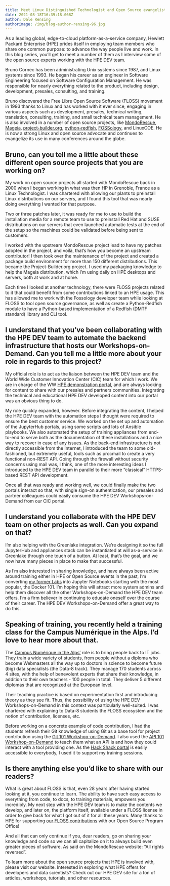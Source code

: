 ```yaml
---
title: Meet Linux Distinguished Technologist and Open Source evangelist, Bruno Cornec
date: 2021-08-18T16:39:18.068Z
author: Dale Rensing
authorimage: /img/blog-author-rensing-96.jpg
---
```

As a leading global, edge-to-cloud platform-as-a-service company, Hewlett Packard Enterprise (HPE) prides itself in employing team members who share one common purpose: to advance the way people live and work. In this blog series, you’ll get to meet a number of them as I interview some of the open source experts working with the HPE DEV team.



Bruno Cornec has been administrating Unix systems since 1987, and Linux systems since 1993. He began his career as an engineer in Software Engineering focused on Software Configuration Management. He was responsible for nearly everything related to the product, including design, development, presales, consulting, and training.



Bruno discovered the Free Libre Open Source Software (FLOSS) movement in 1993 thanks to Linux and has worked with it ever since, engaging in various aspects such as development, presales, technical writing, translation, consulting, training, and small technical team management. He is also involved in a number of open source projects, like [MondoRescue](http://www.mondorescue.org/), [Mageia](http://www.mageia.org/), [project-builder.org](http://www.project-builder.org/), [python-redfish](https://opendev.org/x/python-redfish/), [FOSSology](http://ww.fossology.org/), and LinuxCOE. He is now a strong Linux and open source advocate and continues to evangelize its use in many conferences around the globe.

## Bruno, can you tell me a little about these different open source projects that you are working on? ##
My work on open source projects all started with MondoRescue back in 2000 when I began working in what was then HP in Grenoble, France as a Linux Technologist. I was chartered with allowing our plants to preinstall Linux distributions on our servers, and I found this tool that was nearly doing everything I wanted for that purpose. 



Two or three patches later, it was ready for me to use to build the installation media for a remote team to use to preinstall Red Hat and SUSE distributions on our servers that even launched automatic tests at the end of the setup so the machines could be validated before being sent to customers.



I worked with the upstream MondoRescue project lead to have my patches adopted in the project, and voilà, that’s how you become an upstream contributor! I then took over the maintenance of the project and created a package build environment for more than 150 different distributions. This became the Project-Builder.org project. I used my packaging knowledge to help the Mageia distribution, which I’m using daily on HPE desktops and servers, both at work and at home. 



Each time I looked at another technology, there were FLOSS projects related to it that could benefit from some contributions linked to an HPE usage. This has allowed me to work with the Fossology developer team while looking at FLOSS to tool open source governance, as well as create a Python-Redfish module to have a Python-based implementation of a Redfish (DMTF standard) library and CLI tool.

## I understand that you’ve been collaborating with the HPE DEV team to automate the backend infrastructure that hosts our Workshops-on-Demand. Can you tell me a little more about your role in regards to this project? ##
My official role is to act as the liaison between the HPE DEV team and the World Wide Customer Innovation Center (CIC) team for which I work. We are in charge of the WW [HPE demonstration portal](https://hpedemoportal.ext.hpe.com/), and are always looking for content to share with our presales and partners communities. Integrating the technical and educational HPE DEV developed content into our portal was an obvious thing to do. 



My role quickly expanded, however. Before integrating the content, I helped the HPE DEV team with the automation steps I thought were required to ensure the best customer service. We worked on the set up and automation  of the JupyterHub portals, using some scripts and lots of Ansible playbooks. We also automated the setup of training appliances from end-to-end to serve both as the documentation of these installations and a nice way to recover in case of any issues. As the back-end infrastructure is not directly accessible from the Internet, I introduced the team to some old-fashioned, but extremely useful, tools such as procmail to create a very functional non-REST API. Going through the firewall without security concerns using mail was, I think, one of the more interesting ideas I introduced to the HPE DEV team in parallel to their more “classical” HTTPS-based REST API development. 



Once all that was ready and working well, we could finally make the two portals interact so that, with single sign-on authentication, our presales and partner colleagues could easily consume the HPE DEV Workshops-on-Demand from our CIC portal.

## I understand you collaborate with the HPE DEV team on other projects as well. Can you expand on that? ##
I’m also helping with the Greenlake integration. We’re designing it so the full JupyterHub and appliances stack can be instantiated at will as-a-service in Greenlake through one touch of a button. At least, that’s the goal, and we now have many pieces in place to make that successful.



As I’m also interested in sharing knowledge, and have always been active around training either in HPE or Open Source events in the past, I’m converting [my former Labs](https://github.com/bcornec/Labs/) into Jupyter Notebooks starting with the most popular, the Docker 101. I’m hoping this will attract more system admins and help them discover all the other Workshops-on-Demand the HPE DEV team offers. I’m a firm believer in continuing to educate oneself over the course of their career. The HPE DEV Workshops-on-Demand offer a great way to do this.

## Speaking of training, you recently held a training class for the Campus Numérique in the Alps. I’d love to hear more about that. ##

The [Campus Numérique in the Alps’](https://le-campus-numerique.fr/) role is to bring people back to IT jobs. They train a wide variety of students, from people without a diploma who become Webmasters all the way up to doctors in science to become future (big) data specialists (the Data-8 track). They manage 170 students across 4 sites, with the help of benevolent experts that share their knowledge, in addition to their own teachers - 100 people in total. They deliver 5 different diplomas that are recognized at the European level.



Their teaching practice is based on experimentation first and introducing theory as they see fit. Thus, the possibility of using the HPE DEV Workshops-on-Demand in this context was particularly well-suited. I was chartered with explaining to Data-8 students the FLOSS ecosystem and the notion of contribution, licenses, etc. 



Before working on a concrete example of code contribution, I had the students refresh their Git knowledge of using Git as a base tool for project contribution using the [Git 101 Workshop-on-Demand](https://hackshack.hpedev.io/workshop/17). I also used the [API 101 Workshop-on-Demand](https://hackshack.hpedev.io/workshop/9) to teach them what an API is and how they could interact with a tool providing one. As the [Hack Shack portal](https://hackshack.hpedev.io/) is easily accessible to everybody, I used it to support my training sessions.



## Is there anything else you’d like to share with our readers? ##

What is great about FLOSS is that, even 28 years after having started looking at it, you continue to learn. The ability to have such easy access to everything from code, to docs, to training materials, empowers you incredibly. My next step with the HPE DEV team is to make the contents we develop, and later on, the platform itself, available under a FLOSS license in order to give back for what I got out of it for all these years. Many thanks to HPE for supporting [our FLOSS contributions](https://www.hpe.com/us/en/open-source.html) with our Open Source Program Office!



And all that can only continue if you, dear readers, go on sharing your knowledge and code so we can all capitalize on it to always build even greater pieces of software. As said on the MondoRescue website: “All rights reversed”.







To learn more about the open source projects that HPE is involved with, please visit our website. Interested in exploring what HPE offers for developers and data scientists? Check out our HPE DEV site for a ton of articles, workshops, tutorials, and other resources.




